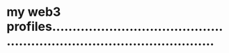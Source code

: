 # my web3 profiles.............................................................................................
